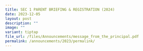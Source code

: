 ```yaml
---
title: SEC 1 PARENT BRIEFING & REGISTRATION (2024)
date: 2023-12-05
layout: post
description: ""
image: ""
variant: tiptap
file_url: /files/Announcements/message_from_the_principal.pdf
permalink: /announcements/2023/permalink/
---
```

